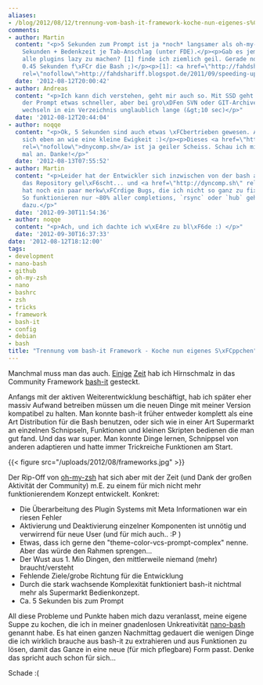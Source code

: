 ```yaml
---
aliases:
- /blog/2012/08/12/trennung-vom-bash-it-framework-koche-nun-eigenes-s%C3%BCppchen/
comments:
- author: Martin
  content: "<p>5 Sekunden zum Prompt ist ja *noch* langsamer als oh-my-zsh mit ~2
    Sekunden + Bedenkzeit je Tab-Anschlag (unter FDE).</p><p>Gab es jemals die Intention,
    alle plugins lazy zu machen? [1] finde ich ziemlich geil. Gerade noch vertretbare
    0.45 Sekunden f\xFCr die Bash ;)</p><p>[1]: <a href=\"http://fahdshariff.blogspot.de/2011/09/speeding-up-bash-profile-load-time.html\"
    rel=\"nofollow\">http://fahdshariff.blogspot.de/2011/09/speeding-up-bash-profile-load-time.html</a></p><p></p>"
  date: '2012-08-12T20:00:42'
- author: Andreas
  content: "<p>Ich kann dich verstehen, geht mir auch so. Mit SSD geht wenigstens
    der Prompt etwas schneller, aber bei gro\xDFen SVN oder GIT-Archiven dauert das
    wechseln in ein Verzeichnis unglaublich lange (&gt;10 sec)</p>"
  date: '2012-08-12T20:44:04'
- author: noqqe
  content: "<p>Ok, 5 Sekunden sind auch etwas \xFCbertrieben gewesen. Aber es f\xFChlt
    sich eben an wie eine kleine Ewigkeit :)</p><p>Dieses <a href=\"http://dnycomp.sh\"
    rel=\"nofollow\">dnycomp.sh</a> ist ja geiler Scheiss. Schau ich mir heut Abend
    mal an. Danke!</p>"
  date: '2012-08-13T07:55:52'
- author: Martin
  content: "<p>Leider hat der Entwickler sich inzwischen von der bash abgewandt und
    das Repository gel\xF6scht... und <a href=\"http://dyncomp.sh\" rel=\"nofollow\">dyncomp.sh</a>
    hat noch ein paar merkw\xFCrdige Bugs, die ich nicht so ganz zu fixen wei\xDF.
    So funktionieren nur ~80% aller completions, `rsync` oder `hub` geh\xF6ren nicht
    dazu.</p>"
  date: '2012-09-30T11:54:36'
- author: noqqe
  content: "<p>Ach, und ich dachte ich w\xE4re zu bl\xF6de :) </p>"
  date: '2012-09-30T16:37:33'
date: '2012-08-12T18:12:00'
tags:
- development
- nano-bash
- github
- oh-my-zsh
- nano
- bashrc
- zsh
- tricks
- framework
- bash-it
- config
- debian
- bash
title: "Trennung vom bash-it Framework - Koche nun eigenes S\xFCppchen"
---
```


Manchmal muss man das auch. [Einige](/blog/2010/11/24/bash-it-n0qorg-theme-und-git_info/)
[Zeit](/blog/2010/12/07/github-mitarbeit-an-bash-it/) hab ich
Hirnschmalz in das Community Framework [bash-it](https://github.com/revans/bash-it) gesteckt.

Anfangs mit der aktiven Weiterentwicklung beschäftigt, hab ich später eher
massiv Aufwand betreiben müssen um die neuen Dinge mit meiner Version
kompatibel zu halten.  Man konnte bash-it früher entweder komplett als eine
Art Distribution für die Bash benutzen, oder sich wie in einer Art
Supermarkt an einzelnen Schnipseln, Funktionen und kleinen Skripten
bedienen die man gut fand. Und das war super.  Man konnte Dinge lernen,
Schnippsel von anderen adaptieren und hatte immer Trickreiche Funktionen am
Start.

{{< figure src="/uploads/2012/08/frameworks.jpg" >}}

Der Rip-Off von [oh-my-zsh](https://github.com/robbyrussell/oh-my-zsh) hat sich
aber mit der Zeit (und Dank der großen Aktivität der Community) m.E. zu einem
für mich nicht mehr funktionierendem Konzept entwickelt. Konkret:

* Die Überarbeitung des Plugin Systems mit Meta Informationen war ein
  riesen Fehler
* Aktivierung und Deaktivierung einzelner Komponenten ist unnötig und
  verwirrend für neue User (und für mich auch.. :P )
* Etwas, dass ich gerne den "theme-color-vcs-prompt-complex" nenne. Aber
  das würde den Rahmen sprengen...
* Der Wust aus 1. Mio Dingen, den mittlerweile niemand (mehr)
  braucht/versteht
* Fehlende Ziele/grobe Richtung für die Entwicklung
* Durch die stark wachsende Komplexität funktioniert bash-it nichtmal mehr
  als Supermarkt Bedienkonzept.
* Ca. 5 Sekunden bis zum Prompt

All diese Probleme und Punkte haben mich dazu veranlasst, meine eigene
Suppe zu kochen, die ich in meiner gnadenlosen Unkreativität
[nano-bash](https://github.com/noqqe/nano-bash) genannt habe. Es hat einen
ganzen Nachmittag gedauert die wenigen Dinge die ich wirklich brauche aus
bash-it zu extrahieren und aus Funktionen zu lösen, damit das Ganze in eine
neue (für mich pflegbare) Form passt. Denke das spricht auch schon für
sich...

Schade :(
